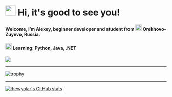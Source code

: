 <!-- -->
# <img src="https://github.com/blackcater/blackcater/raw/main/images/Hi.gif" height="32"/> Hi, it's good to see you!

#### Welcome, I’m Alexey, beginner developer and student from <img src="https://cdn-icons-png.flaticon.com/128/168/168112.png" width="20"> Orekhovo-Zuyevo, Russia.
#### <img src="https://github.githubassets.com/images/icons/emoji/unicode/1f393.png" height="20" width="20"/> Learning: Python, Java, .NET

![](https://komarev.com/ghpvc/?username=thewyolar)

***
 
[![trophy](https://github-profile-trophy.vercel.app/?username=thewyolar&theme=nord&row=1)](https://github.com/ryo-ma/github-profile-trophy)

***

[![thewyolar's GitHub stats](https://github-readme-stats.vercel.app/api?username=thewyolar&theme=nord)](https://github.com/anuraghazra/github-readme-stats)

<!---
thewyolar/thewyolar is a ✨ special ✨ repository because its `README.md` (this file) appears on your GitHub profile.
You can click the Preview link to take a look at your changes.
--->
